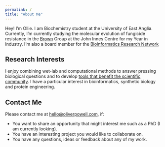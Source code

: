 ```yaml
---
permalink: /
title: "About Me"
---
```


Hey! I’m Ollie. I am Biochemistry student at the University of East Anglia. Currently, I’m currently studying the molecular evolution of fungicide resistance in the [Brown](https://www.jic.ac.uk/people/james-brown/) Group at the John Innes Centre for my Year in Industry. I’m also a board member for the [Bioinformatics Research Network](www.bio-net.dev)

## Research Interests
I enjoy combining wet-lab and computational methods to answer pressing biological questions and to develop [tools that benefit the scientific community](/software/). I have a particular interest in bioinformatics, synthetic biology and protein engineering.

## Contact Me

Please contact me at [hello@oliverpowell.com](mailto:hello@oliverpowell.com), if:
- You want to share an opportunity that might interest me such as a PhD (I am currently looking).
- You have an interesting project you would like to collaborate on.
- You have any questions, ideas or feedback about any of my work.

